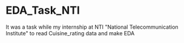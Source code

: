 # EDA_Task_NTI
It was a task while my internship at NTI "National Telecommunication Institute" to read Cuisine_rating data and make EDA 
